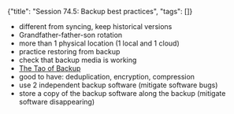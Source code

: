 {"title": "Session 74.5: Backup best practices", "tags": []}

* different from syncing, keep historical versions
* Grandfather-father-son rotation
* more than 1 physical location (1 local and 1 cloud)
* practice restoring from backup
* check that backup media is working
* [The Tao of Backup](http://taobackup.com/)
* good to have: deduplication, encryption, compression
* use 2 independent backup software (mitigate software bugs)
* store a copy of the backup software along the backup (mitigate software disappearing)

